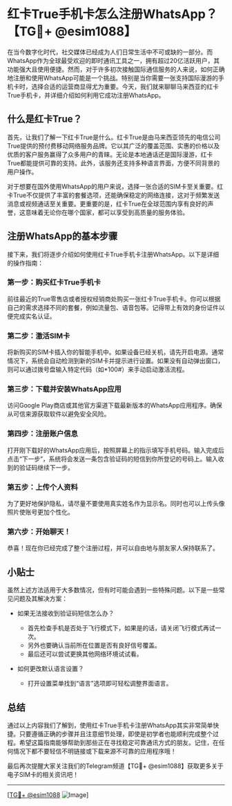 # 红卡True手机卡怎么注册WhatsApp？【TG💪+ @esim1088】

在当今数字化时代，社交媒体已经成为人们日常生活中不可或缺的一部分。而WhatsApp作为全球最受欢迎的即时通讯工具之一，拥有超过20亿活跃用户，其功能强大且使用便捷。然而，对于许多初次接触国际通信服务的人来说，如何正确地注册和使用WhatsApp可能是一个挑战。特别是当你需要一张支持国际漫游的手机卡时，选择合适的运营商显得尤为重要。今天，我们就来聊聊马来西亚的红卡True手机卡，并详细介绍如何利用它成功注册WhatsApp。

## 什么是红卡True？

首先，让我们了解一下红卡True是什么。红卡True是由马来西亚领先的电信公司True提供的预付费移动网络服务品牌。它以其广泛的覆盖范围、实惠的价格以及优质的客户服务赢得了众多用户的青睐。无论是本地通话还是国际漫游，红卡True都能提供可靠的支持。此外，该服务还支持多种语言界面，方便不同背景的用户操作。

对于想要在国外使用WhatsApp的用户来说，选择一张合适的SIM卡至关重要。红卡True不仅提供了丰富的套餐选项，还能确保稳定的网络连接，这对于频繁发送消息或视频通话至关重要。更重要的是，红卡True在全球范围内享有良好的声誉，这意味着无论你在哪个国家，都可以享受到高质量的服务体验。

## 注册WhatsApp的基本步骤

接下来，我们将逐步介绍如何使用红卡True手机卡注册WhatsApp。以下是详细的操作指南：

### 第一步：购买红卡True手机卡

前往最近的True零售店或者授权经销商处购买一张红卡True手机卡。你可以根据自己的需求选择不同的套餐，例如流量包、语音包等。记得带上有效的身份证件以便完成实名认证。

### 第二步：激活SIM卡

将新购买的SIM卡插入你的智能手机中。如果设备已经关机，请先开启电源。通常情况下，系统会自动检测到新的SIM卡并提示进行设置。如果没有自动弹出窗口，则可以通过拨号盘输入特定代码（如*100#）来手动启动激活流程。

### 第三步：下载并安装WhatsApp应用

访问Google Play商店或其他官方渠道下载最新版本的WhatsApp应用程序。确保从可信来源获取软件以避免安全风险。

### 第四步：注册账户信息

打开刚下载好的WhatsApp应用后，按照屏幕上的指示填写手机号码。输入完成后点击“下一步”，系统将会发送一条包含验证码的短信到你所登记的号码上。输入收到的验证码继续下一步。

### 第五步：上传个人资料

为了更好地保护隐私，请尽量不要使用真实姓名作为显示名。同时也可以上传头像照片使账号更加个性化。

### 第六步：开始聊天！

恭喜！现在你已经完成了整个注册过程，并可以自由地与朋友家人保持联系了。

## 小贴士

虽然上述方法适用于大多数情况，但有时可能会遇到一些特殊问题。以下是一些常见问题及其解决方案：

- 如果无法接收到验证码短信怎么办？
  - 首先检查手机是否处于飞行模式下，如果是的话，请关闭飞行模式再试一次。
  - 另外也要确认当前所在位置是否有良好信号覆盖。
  - 最后还可以尝试更换其他网络环境试试看。

- 如何更改默认语言设置？
  - 打开设置菜单找到“语言”选项即可轻松调整界面语言。

## 总结

通过以上内容我们了解到，使用红卡True手机卡注册WhatsApp其实非常简单快捷。只要遵循正确的步骤并且注意细节处理，即使是初学者也能顺利完成整个过程。希望这篇指南能够帮助到那些正在寻找稳定可靠通讯方式的朋友。记住，在任何情况下都不要轻信不明链接或下载来源不可靠的应用程序哦！

最后再次提醒大家关注我们的Telegram频道【TG💪+ @esim1088】获取更多关于电子SIM卡的相关资讯吧！

---

[[TG💪+ @esim1088](https://t.me/s/esim1088) ![Image](https://i.postimg.cc/4NQfJmqS/Snipaste-2025-05-13-00-14-12.png)]